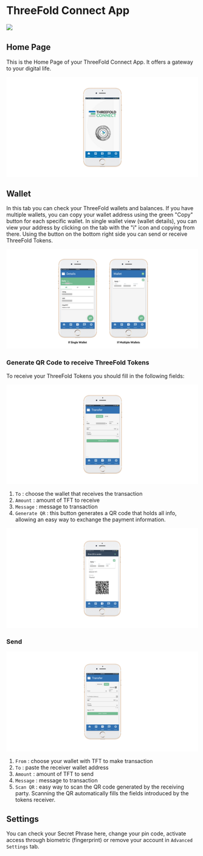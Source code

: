 <!--- original content: https://github.com/Threefoldfoundation/info_Threefold/tree/development/src/docs/token/apps_wallets --->
# ThreeFold Connect App

![](./img/3bot_intro.png)

## Home Page

This is the Home Page of your ThreeFold Connect App. It offers a gateway to your digital life. 

![](img/tc_home_page.png)

## Wallet

In this tab you can check your ThreeFold wallets and balances. If you have multiple wallets, you can copy your wallet address using the green "Copy" button for each specific wallet. In single wallet view (wallet details), you can view your address by clicking on the tab with the "i" icon and copying from there. Using the button on the bottom right side you can send or receive ThreeFold Tokens.

![](./img/tc_wallets.png )

### Generate QR Code to receive ThreeFold Tokens

To receive your ThreeFold Tokens you should fill in the following fields:

![](img/tc_receive.png)

1) `To` : choose the wallet that receives the transaction
2) `Amount` : amount of TFT to receive
3) `Message` : message to transaction
4) `Generate QR` : this button generates a QR code that holds all info, allowing an easy way to exchange the payment information. 

![](./img/tc_receive_qr.png )

### Send

![](./img/tc_send.png )

1) `From` : choose your wallet with TFT to make transaction
2) `To` : paste the receiver wallet address
3) `Amount` : amount of TFT to send
4) `Message` : message to transaction
5) `Scan QR` : easy way to scan the QR code generated by the receiving party. Scanning the QR automatically fills the fields introduced by the tokens receiver. 

## Settings
You can check your Secret Phrase here, change your pin code, activate access through biometric (fingerprint) or remove your account in `Advanced Settings` tab.

